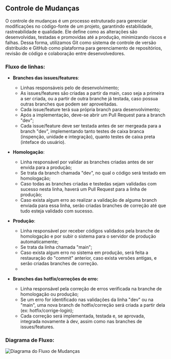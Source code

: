 ## Controle de Mudanças

O controle de mudanças é um processo estruturado para gerenciar modificações no código-fonte de um projeto, garantindo estabilidade, rastreabilidade e qualidade. Ele define como as alterações são desenvolvidas, testadas e promovidas até a produção, minimizando riscos e falhas. Dessa forma, utilizamos Git como sistema de controle de versão distribuído e GitHub como plataforma para gerenciamento de repositórios, revisão de código e colaboração entre desenvolvedores.

### Fluxo de linhas:

- **Branches das issues/features**:
  - Linhas responsáveis pelo de desenvolvimento;
  - As issues/features são criadas a partir da main, caso seja a primeira a ser criada, ou a partir de outra branche já testada, caso possua outras branches que podem ser aproveitadas.  
  - Cada issue/feature terá sua própria branch para desenvolvimento;
  - Após a implementação, deve-se abrir um Pull Request para a branch "dev";
  - Cada issue/feature deve ser testada antes de ser mergeada para a branch "dev", implementando tanto testes de caixa branca (inspenção, unidade e integração), quanto testes de caixa preta (inteface do usuário).
    
- **Homologação**:
  - Linha responsável por validar as branches criadas antes de ser envida para a produção;
  - Se trata da branch chamada "dev", no qual o código será testado em homologação;
  - Caso todas as branches criadas e testedas sejam validadas com sucesso nesta linha, haverá um Pull Request para a linha de produção;
  - Caso exista algum erro ao realizar a validação de alguma branch enviada para essa linha, serão criadas branches de correção até que tudo esteja validado com sucesso.

- **Produção**:
  - Linha responsável por receber códigos validados pela branche de homologação e por subir o sistema para o servidor de produção automaticamente;
  - Se trata da linha chamada "main";
  - Caso exista algum erro no sistema em produção, será feita a restauração do "commit" anterior, caso exista versões antigas, e serão criadas branches de correção.
  - 
- **Branches das hotfix/correções de erro:**
  - Linha responsável pela correção de erros verificada na branche de homologação ou produção;
  - Se um erro for identificado nas validações da linha "dev" ou na "main", uma nova branch de hotfix/correção será criada a partir dela (ex: hotfix/corrige-login);
  - Cada correção será implementada, testada e, se aprovada, integrada novamente à dev, assim como nas branches de issues/features.


### Diagrama de Fluxo:

![Diagrama do Fluxo de Mudanças](/Artefatos/Fluxo%20de%20mudanças.png)
